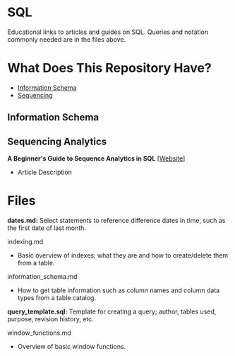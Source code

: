 # SQL
Educational links to articles and guides on SQL. Queries and notation commonly needed are in the files above.

# What Does This Repository Have?

- [Information Schema](#information-schema)
- [Sequencing](#sequencing-analytics)

## Information Schema



## Sequencing Analytics

**A Beginner's Guide to Sequence Analytics in SQL** [[Website](https://www.motifanalytics.com/posts/a-beginners-guide-to-sequence-analytics-in-sql)]
* Article Description

# Files
**dates.md:** Select statements to reference difference dates in time, such as the first date of last month.

indexing.md
* Basic overview of indexes; what they are and how to create/delete them from a table.

information_schema.md
* How to get table information such as column names and column data types from a table catalog.

**query_template.sql:** Template for creating a query; author, tables used, purpose, revision history, etc.

window_functions.md
* Overview of basic window functions.
